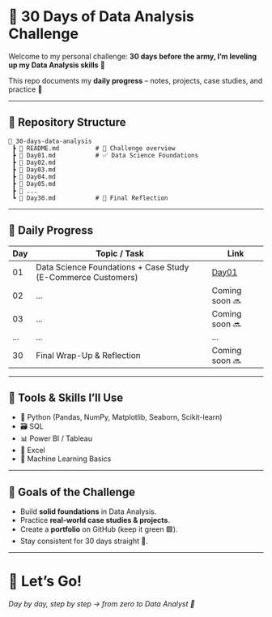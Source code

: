 # 🚀 30 Days of Data Analysis Challenge  

Welcome to my personal challenge: **30 days before the army, I’m leveling up my Data Analysis skills** 🎯  

This repo documents my **daily progress** – notes, projects, case studies, and practice 🚀  

---

## 📂 Repository Structure
```text
📂 30-days-data-analysis
 ┣ 📝 README.md          # 📖 Challenge overview
 ┣ 📘 Day01.md           # ✅ Data Science Foundations
 ┣ 📘 Day02.md
 ┣ 📘 Day03.md
 ┣ 📘 Day04.md
 ┣ 📘 Day05.md
 ┣ 📕 ...
 ┗ 📗 Day30.md           # 🏁 Final Reflection
```

---

## 📅 Daily Progress

| Day | Topic / Task | Link |
|-----|--------------|------|
| 01  | Data Science Foundations + Case Study (E-Commerce Customers) | [Day01](Day01.md) |
| 02  | ... | Coming soon 🔜 |
| 03  | ... | Coming soon 🔜 |
| ... | ... | ... |
| 30  | Final Wrap-Up & Reflection | Coming soon 🔜 |

---

## 🧰 Tools & Skills I’ll Use
- 🐍 Python (Pandas, NumPy, Matplotlib, Seaborn, Scikit-learn)  
- 🗃️ SQL  
- 📊 Power BI / Tableau  
- 📑 Excel  
- 🤖 Machine Learning Basics  

---

## 🎯 Goals of the Challenge
- Build **solid foundations** in Data Analysis.  
- Practice **real-world case studies & projects**.  
- Create a **portfolio** on GitHub (keep it green 🟩).  
- Stay consistent for 30 days straight 💪.  

---

# 🙌 Let’s Go!  
*Day by day, step by step → from zero to Data Analyst 🚀*  
